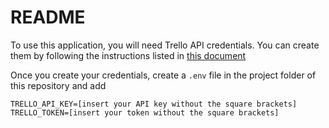 # README

To use this application, you will need Trello API credentials. You can create them by following the instructions listed in [this document](https://developer.atlassian.com/cloud/trello/guides/rest-api/api-introduction/)

Once you create your credentials, create a `.env` file in the project folder of this repository and add
````
TRELLO_API_KEY=[insert your API key without the square brackets]
TRELLO_TOKEN=[insert your token without the square brackets]
````

